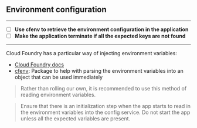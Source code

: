 ## Environment configuration

------
- [ ] **Use cfenv to retrieve the environment configuration in the application**
- [ ] **Make the application terminate if all the expected keys are not found**
------

Cloud Foundry has a particular way of injecting environment variables:

* [Cloud Foundry docs](https://docs.cloudfoundry.org/buildpacks/node/node-service-bindings.html)
* [cfenv](https://github.com/cloudfoundry-community/node-cfenv): Package to help with parsing the environment variables into an object that can be used immediately

> Rather than rolling our own, it is recommended to use this method of reading environment variables.

> Ensure that there is an initialization step when the app starts to read in the environment variables into the config service. Do not start the app unless all the expected variables are present.
